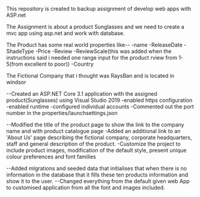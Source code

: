 This repository is created to backup assignment of develop web apps with ASP.net 

The Assignment is about a product Sunglasses and we need to create a mvc app using asp.net and work with database. 
 
 The Product has some real world properties like--
            -name
            -ReleaseDate
            -ShadeType
            -Price
            -Review
            -ReviewScale(this was added when the instructions said i needed one range input for the product rview from 1-5(from excellent to poor))
            -Country
            
The Fictional Company that i thought was RaysBan and is located in windsor

--Created an ASP.NET Core 3.1 application with the assigned product(Sunglasses) using Visual Studio 2019
    -enabled https configuration
    -enabled runtime 
    -configured individual accounts
    -Commented out the port number in the properties/launchsettings.json
      
 --Modified the title of the product page to show the link to the company name and with product catalogue page 
    -Added an additional link to an 'About Us' page describing the fictional company, corporate headquarters, staff and general description of the product.
    -Customize the project to include product images, modification of the default style, present unique colour preferences and font families
    
 --Added mIgrations and seeded data that initialises that when there is no information in the database that it fills these ten products information and show it to the user.
 --Changed everything from the default given web App to customised application from all the font and images included.
